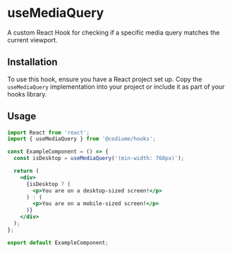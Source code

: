 # useMediaQuery

A custom React Hook for checking if a specific media query matches the current viewport.

## Installation

To use this hook, ensure you have a React project set up. Copy the `useMediaQuery` implementation into your project or include it as part of your hooks library.

## Usage

```jsx
import React from 'react';
import { useMediaQuery } from '@codiume/hooks';

const ExampleComponent = () => {
  const isDesktop = useMediaQuery('(min-width: 768px)');

  return (
    <div>
      {isDesktop ? (
        <p>You are on a desktop-sized screen!</p>
      ) : (
        <p>You are on a mobile-sized screen!</p>
      )}
    </div>
  );
};

export default ExampleComponent;
```